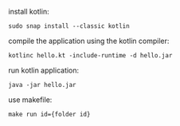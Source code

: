 install kotlin:
```
sudo snap install --classic kotlin
```
compile the application using the kotlin compiler:
```
kotlinc hello.kt -include-runtime -d hello.jar
```
run kotlin application:
```
java -jar hello.jar
```
use makefile:
```
make run id={folder id}
```